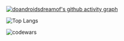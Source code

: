 
<p align="left">
</p>

[![doandroidsdreamof's github activity graph](https://github-readme-activity-graph.vercel.app/graph?username=doandroidsdreamof&theme=react-dark)](https://github.com/ashutosh00710/github-readme-activity-graph)

![Top Langs](https://github-readme-stats.vercel.app/api/top-langs/?username=doandroidsdreamof&size_weight=0.5&count_weight=0.5)

<p><img align="center" src="https://www.codewars.com/users/doandroidsdreamof/badges/large" alt="codewars" /></p>


